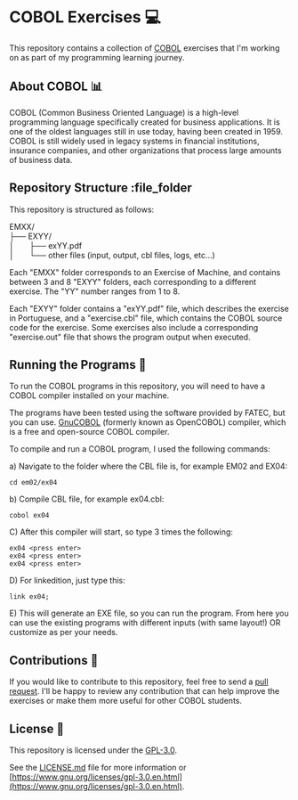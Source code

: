 # COBOL Exercises :computer:

This repository contains a collection of [COBOL](https://en.wikipedia.org/wiki/COBOL) exercises that I'm working on as part of my programming learning journey.

## About COBOL :bar_chart:

COBOL (Common Business Oriented Language) is a high-level programming language specifically created for business applications. It is one of the oldest languages still in use today, having been created in 1959. COBOL is still widely used in legacy systems in financial institutions, insurance companies, and other organizations that process large amounts of business data.

## Repository Structure :file_folder

This repository is structured as follows:

EMXX/\
├── EXYY/\
│&nbsp;&nbsp;&nbsp;&nbsp;&nbsp;&nbsp;&nbsp;├── exYY.pdf\
│&nbsp;&nbsp;&nbsp;&nbsp;&nbsp;&nbsp;&nbsp;└── other files (input, output, cbl files, logs, etc...)

Each "EMXX" folder corresponds to an Exercise of Machine, and contains between 3 and 8 "EXYY" folders, each corresponding to a different exercise. The "YY" number ranges from 1 to 8.

Each "EXYY" folder contains a "exYY.pdf" file, which describes the exercise in Portuguese, and a "exercise.cbl" file, which contains the COBOL source code for the exercise. Some exercises also include a corresponding "exercise.out" file that shows the program output when executed.

## Running the Programs :running:

To run the COBOL programs in this repository, you will need to have a COBOL compiler installed on your machine. 

The programs have been tested using the software provided by FATEC, but you can use. [GnuCOBOL](https://sourceforge.net/projects/open-cobol/) (formerly known as OpenCOBOL) compiler, which is a free and open-source COBOL compiler. 

To compile and run a COBOL program, I used the following commands:

a) Navigate to the folder where the CBL file is, for example EM02 and EX04:
```
cd em02/ex04
```
b) Compile CBL file, for example ex04.cbl:
```
cobol ex04
```
C) After this compiler will start, so type 3 times the following:
```
ex04 <press enter>
ex04 <press enter>
ex04 <press enter>
```
D) For linkedition, just type this:
```
link ex04;
```
E) This will generate an EXE file, so you can run the program. From here you can use the existing programs with different inputs (with same layout!) OR customize as per your needs. 

## Contributions :raised_hands:

If you would like to contribute to this repository, feel free to send a [pull request](https://docs.github.com/en/github/collaborating-with-pull-requests). I'll be happy to review any contribution that can help improve the exercises or make them more useful for other COBOL students.

## License :scroll:

This repository is licensed under the [GPL-3.0](./LICENSE.md). 

See the [LICENSE.md](./LICENSE.md) file for more information or [https://www.gnu.org/licenses/gpl-3.0.en.html](https://www.gnu.org/licenses/gpl-3.0.en.html).